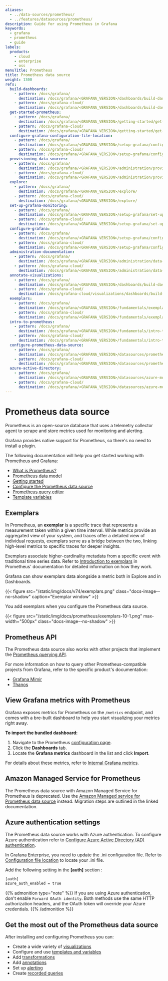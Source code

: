 ```yaml
---
aliases:
  - ../data-sources/prometheus/
  - ../features/datasources/prometheus/
description: Guide for using Prometheus in Grafana
keywords:
  - grafana
  - prometheus
  - guide
labels:
  products:
    - cloud
    - enterprise
    - oss
menuTitle: Prometheus
title: Prometheus data source
weight: 1300
refs:
  build-dashboards:
    - pattern: /docs/grafana/
      destination: /docs/grafana/<GRAFANA_VERSION>/dashboards/build-dashboards/
    - pattern: /docs/grafana-cloud/
      destination: /docs/grafana/<GRAFANA_VERSION>/dashboards/build-dashboards/
  get-started-prometheus:
    - pattern: /docs/grafana/
      destination: /docs/grafana/<GRAFANA_VERSION>/getting-started/get-started-grafana-prometheus/#get-started-with-grafana-and-prometheus
    - pattern: /docs/grafana-cloud/
      destination: /docs/grafana/<GRAFANA_VERSION>/getting-started/get-started-grafana-prometheus/#get-started-with-grafana-and-prometheus
  configure-grafana-configuration-file-location:
    - pattern: /docs/grafana/
      destination: /docs/grafana/<GRAFANA_VERSION>/setup-grafana/configure-grafana/#configuration-file-location
    - pattern: /docs/grafana-cloud/
      destination: /docs/grafana/<GRAFANA_VERSION>/setup-grafana/configure-grafana/#configuration-file-location
  provisioning-data-sources:
    - pattern: /docs/grafana/
      destination: /docs/grafana/<GRAFANA_VERSION>/administration/provisioning/#data-sources
    - pattern: /docs/grafana-cloud/
      destination: /docs/grafana/<GRAFANA_VERSION>/administration/provisioning/#data-sources
  explore:
    - pattern: /docs/grafana/
      destination: /docs/grafana/<GRAFANA_VERSION>/explore/
    - pattern: /docs/grafana-cloud/
      destination: /docs/grafana/<GRAFANA_VERSION>/explore/
  set-up-grafana-monitoring:
    - pattern: /docs/grafana/
      destination: /docs/grafana/<GRAFANA_VERSION>/setup-grafana/set-up-grafana-monitoring/
    - pattern: /docs/grafana-cloud/
      destination: /docs/grafana/<GRAFANA_VERSION>/setup-grafana/set-up-grafana-monitoring/
  configure-grafana:
    - pattern: /docs/grafana/
      destination: /docs/grafana/<GRAFANA_VERSION>/setup-grafana/configure-grafana/
    - pattern: /docs/grafana-cloud/
      destination: /docs/grafana/<GRAFANA_VERSION>/setup-grafana/configure-grafana/
  administration-documentation:
    - pattern: /docs/grafana/
      destination: /docs/grafana/<GRAFANA_VERSION>/administration/data-source-management/
    - pattern: /docs/grafana-cloud/
      destination: /docs/grafana/<GRAFANA_VERSION>/administration/data-source-management/
  annotate-visualizations:
    - pattern: /docs/grafana/
      destination: /docs/grafana/<GRAFANA_VERSION>/dashboards/build-dashboards/annotate-visualizations/
    - pattern: /docs/grafana-cloud/
      destination: /docs/grafana-cloud/visualizations/dashboards/build-dashboards/annotate-visualizations/
  exemplars:
    - pattern: /docs/grafana/
      destination: /docs/grafana/<GRAFANA_VERSION>/fundamentals/exemplars/
    - pattern: /docs/grafana-cloud/
      destination: /docs/grafana/<GRAFANA_VERSION>/fundamentals/exemplars/
  intro-to-prometheus:
    - pattern: /docs/grafana/
      destination: /docs/grafana/<GRAFANA_VERSION>/fundamentals/intro-to-prometheus/
    - pattern: /docs/grafana-cloud/
      destination: /docs/grafana/<GRAFANA_VERSION>/fundamentals/intro-to-prometheus/
  configure-prometheus-data-source:
    - pattern: /docs/grafana/
      destination: /docs/grafana/<GRAFANA_VERSION>/datasources/prometheus/configure
    - pattern: /docs/grafana-cloud/
      destination: /docs/grafana/<GRAFANA_VERSION>/datasources/prometheus/configure
  azure-active-directory:
    - pattern: /docs/grafana/
      destination: /docs/grafana/<GRAFANA_VERSION>/datasources/azure-monitor/#configure-azure-active-directory-ad-authentication
    - pattern: /docs/grafana-cloud/
      destination: /docs/grafana/<GRAFANA_VERSION>/datasources/azure-monitor/#configure-azure-active-directory-ad-authentication
---
```


# Prometheus data source

Prometheus is an open-source database that uses a telemetry collector agent to scrape and store metrics used for monitoring and alerting. 
<!-- 
If you are just getting started with Prometheus, refer to [What is Prometheus?](ref:intro-to-prometheus) -->

Grafana provides native support for Prometheus, so there's no need to install a plugin. 

The following documentation will help you get started working with Prometheus and Grafana:

- [What is Prometheus?](ref:intro-to-prometheus)
- [Prometheus data model](https://prometheus.io/docs/concepts/data_model/)
- [Getting started](https://prometheus.io/docs/prometheus/latest/getting_started/)
- [Configure the Prometheus data source](ref:configure-prometheus-data-source)
- [Prometheus query editor](query-editor/)
- [Template variables](template-variables/)

## Exemplars

In Prometheus, an **exemplar** is a specific trace that represents a measurement taken within a given time interval. While metrics provide an aggregated view of your system, and traces offer a detailed view of individual requests, exemplars serve as a bridge between the two, linking high-level metrics to specific traces for deeper insights. 

Exemplars associate higher-cardinality metadata from a specific event with traditional time series data. Refer to [Introduction to exemplars](ref:exemplars) in Prometheus' documentation for detailed information on how they work.

Grafana can show exemplars data alongside a metric both in Explore and in Dashboards.

{{< figure src="/static/img/docs/v74/exemplars.png" class="docs-image--no-shadow" caption="Exemplar window" >}}

You add exemplars when you configure the Prometheus data source.

{{< figure src="/static/img/docs/prometheus/exemplars-10-1.png" max-width="500px" class="docs-image--no-shadow" >}}

## Prometheus API

The Prometheus data source also works with other projects that implement the [Prometheus querying API](https://prometheus.io/docs/prometheus/latest/querying/api/).

For more information on how to query other Prometheus-compatible projects from Grafana, refer to the specific product's documentation:

- [Grafana Mimir](/docs/mimir/latest/)
- [Thanos](https://thanos.io/tip/components/query.md/)

## View Grafana metrics with Prometheus

Grafana exposes metrics for Prometheus on the `/metrics` endpoint, and comes with a bre-built dashboard to help you start visualizing your metrics right away.

**To import the bundled dashboard:**

1. Navigate to the Prometheus [configuration page](ref:configure-prometheus-data-source).
1. Click the **Dashboards** tab.
1. Locate the **Grafana metrics** dashboard in the list and click **Import**. 

For details about these metrics, refer to [Internal Grafana metrics](ref:set-up-grafana-monitoring).

## Amazon Managed Service for Prometheus

The Prometheus data source with Amazon Managed Service for Prometheus is deprecated. Use the [Amazon Managed service for Prometheus data source](https://grafana.com/grafana/plugins/grafana-amazonprometheus-datasource/) instead. Migration steps are outlined in the linked documentation.

## Azure authentication settings

The Prometheus data source works with Azure authentication. To configure Azure authentication refer to [Configure Azure Active Directory (AD) authentication](ref:azure-active-directory).

In Grafana Enterprise, you need to update the .ini configuration file. Refer to [Configuration file location](ref:configure-grafana-configuration-file-location) to locate your .ini file.

 <!-- Depending on your setup, the .ini file is located [here](ref:configure-grafana-configuration-file-location). -->

Add the following setting in the **[auth]** section :

```bash
[auth]
azure_auth_enabled = true
```

{{% admonition type="note" %}}
If you are using Azure authentication, don't enable `Forward OAuth identity`. Both methods use the same HTTP authorization headers, and the OAuth token will override your Azure credentials.
{{% /admonition %}}

## Get the most out of the Prometheus data source

After installing and configuring Prometheus you can:

- Create a wide variety of [visualizations](https://grafana.com/docs/grafana/<GRAFANA_VERSION>/panels-visualizations/visualizations/)
- Configure and use [templates and variables](https://grafana.com/docs/grafana/<GRAFANA_VERSION>/variables/)
- Add [transformations](https://grafana.com/docs/grafana/<GRAFANA_VERSION>/panels/transformations/)
- Add [annotations](https://grafana.com/docs/grafana/<GRAFANA_VERSION>/dashboards/annotations/)
- Set up [alerting](https://grafana.com/docs/grafana/<GRAFANA_VERSION>/alerting/)
- Create [recorded queries](https://grafana.com/docs/grafana/latest/administration/recorded-queries/)
